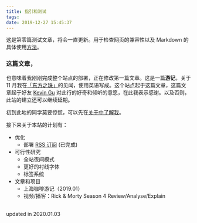 ```yaml
---
title: 指引和测试
tags: 
date: 2019-12-27 15:45:37
---
```


这是第零篇测试文章，将会一直更新。用于检查网页的兼容性以及 Markdown 的具体使用[方法](https://www.jianshu.com/p/a2fe56d11c4f)。 

### 这篇文章，

也意味着我刚刚完成整个站点的部署，正在修改第一篇文章。这是一篇**游记**，关于 11 月我在[「东方之珠」](https://baike.baidu.com/item/东方之珠/4779732)的见闻，使用英语写成。这个站点起于这篇文章，这篇文章起于好友 [Kevin Gu](https://www.imisscoverflow.xyz/about/) 对此行的好奇和倾听的意愿，在此我表示感谢。以及否则，此站的建立还可以继续延期。

初到此地的同学莫要惊慌，可以先在[关于中了解我](about/)。

接下来关于本站的计划有：

- 优化
  - 部署 [RSS 订阅](/../rss2.xml)  (已完成)
- 可行性研究
  - 全站夜间模式
  - 更好的衬线字体
  - 标签系统
- 文章和项目
  - 上海咖啡游记（2019.01）
  - 视频/播客：Rick & Morty Season 4 Review/Analyse/Explain
<br>
updated in 2020.01.03